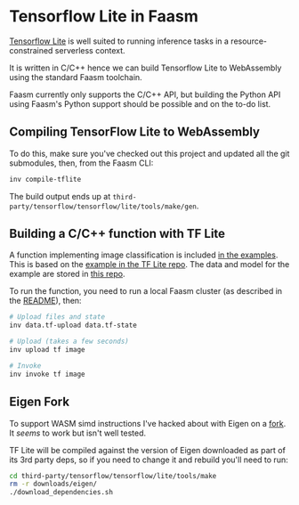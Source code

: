 # Tensorflow Lite in Faasm

[Tensorflow Lite](https://www.tensorflow.org/lite/) is well suited to running 
inference tasks in a resource-constrained serverless context. 
 
It is written in C/C++ hence we can build Tensorflow Lite to WebAssembly using the 
standard Faasm toolchain.  

Faasm currently only supports the C/C++ API, but building the Python API using 
Faasm's Python support should be possible and on the to-do list. 

## Compiling TensorFlow Lite to WebAssembly

To do this, make sure you've checked out this project and updated all the git submodules, 
then, from the Faasm CLI:

```bash
inv compile-tflite
```

The build output ends up at `third-party/tensorflow/tensorflow/lite/tools/make/gen`.

## Building a C/C++ function with TF Lite

A function implementing image classification is included 
[in the examples](../func/tf/image.cc). This is based on the 
[example in the TF Lite repo](https://github.com/tensorflow/tensorflow/tree/master/tensorflow/lite/examples/label_image). 
The data and model for the example are stored in [this repo](../func/tf/data).

To run the function, you need to run a local Faasm cluster (as described in the [README](../README.md)), 
then:

```bash
# Upload files and state
inv data.tf-upload data.tf-state

# Upload (takes a few seconds)
inv upload tf image

# Invoke
inv invoke tf image
```

## Eigen Fork

To support WASM simd instructions I've hacked about with Eigen on a 
[fork](https://github.com/Shillaker/eigen-git-mirror). It _seems_ to work but isn't well 
tested. 

TF Lite will be compiled against the version of Eigen downloaded as part of its 3rd party 
deps, so if you need to change it and rebuild you'll need to run:

```bash
cd third-party/tensorflow/tensorflow/lite/tools/make
rm -r downloads/eigen/
./download_dependencies.sh
```
